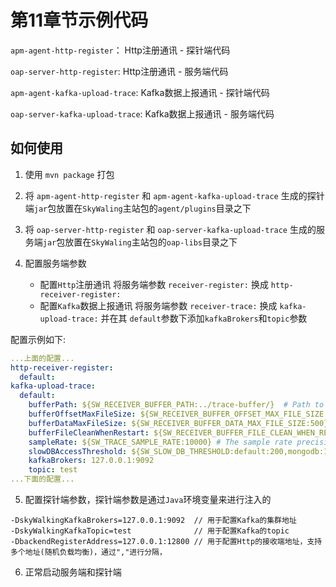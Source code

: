 # 第11章节示例代码

`apm-agent-http-register`： Http注册通讯 - 探针端代码

`oap-server-http-register`: Http注册通讯 - 服务端代码

`apm-agent-kafka-upload-trace`: Kafka数据上报通讯 - 探针端代码

`oap-server-kafka-upload-trace`: Kafka数据上报通讯 - 服务端代码

## 如何使用

1. 使用 `mvn package` 打包

2. 将 `apm-agent-http-register` 和  `apm-agent-kafka-upload-trace` 生成的探针端`jar`包放置在`SkyWaling`主站包的`agent/plugins`目录之下

3. 将 `oap-server-http-register` 和 `oap-server-kafka-upload-trace` 生成的服务端`jar`包放置在`SkyWaling`主站包的`oap-libs`目录之下

4. 配置服务端参数
   - 配置`Http`注册通讯
     将服务端参数 `receiver-register:` 换成 `http-receiver-register:`
   - 配置`Kafka`数据上报通讯
     将服务端参数 `receiver-trace:` 换成 `kafka-upload-trace:`
     并在其 `default`参数下添加`kafkaBrokers`和`topic`参数
   
配置示例如下:
```yaml
...上面的配置...
http-receiver-register:
  default:
kafka-upload-trace:
  default:
    bufferPath: ${SW_RECEIVER_BUFFER_PATH:../trace-buffer/}  # Path to trace buffer files, suggest to use absolute path
    bufferOffsetMaxFileSize: ${SW_RECEIVER_BUFFER_OFFSET_MAX_FILE_SIZE:100} # Unit is MB
    bufferDataMaxFileSize: ${SW_RECEIVER_BUFFER_DATA_MAX_FILE_SIZE:500} # Unit is MB
    bufferFileCleanWhenRestart: ${SW_RECEIVER_BUFFER_FILE_CLEAN_WHEN_RESTART:false}
    sampleRate: ${SW_TRACE_SAMPLE_RATE:10000} # The sample rate precision is 1/10000. 10000 means 100% sample in default.
    slowDBAccessThreshold: ${SW_SLOW_DB_THRESHOLD:default:200,mongodb:100} # The slow database access thresholds. Unit ms.
    kafkaBrokers: 127.0.0.1:9092
    topic: test
...下面的配置...
```

5. 配置探针端参数，探针端参数是通过`Java`环境变量来进行注入的
```
-DskyWalkingKafkaBrokers=127.0.0.1:9092  // 用于配置Kafka的集群地址
-DskyWalkingKafkaTopic=test              // 用于配置Kafka的topic
-DbackendRegisterAddress=127.0.0.1:12800 // 用于配置Http的接收端地址，支持多个地址(随机负载均衡)，通过","进行分隔，
```

6. 正常启动服务端和探针端